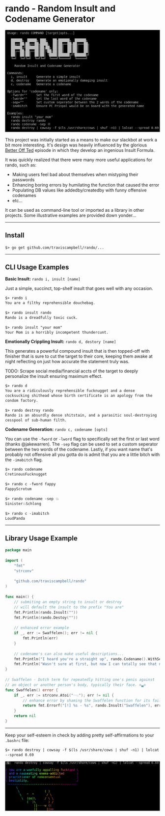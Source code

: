 # rando - Random Insult and Codename Generator

![usage](img/usage.png)

This project was initially started as a means to make our slackbot at work a bit more interesting. It's design was heavily influenced by the glorious [Better Off Ted](https://www.youtube.com/watch?v=Bh7Nz4bIwss) episode in which they develop an ingenious Insult Formula.

It was quickly realized that there were many more useful applications for rando, such as:

- Making users feel bad about themselves when mistyping their passwords
- Enhancing boring errors by humilating the function that caused the error
- Populating DB values like addedby/createdby with funny offensive codenames
- etc...

It can be used as command-line tool or imported as a library in other projects. Some illustrative examples are provided down yonder...

---

## Install

`$> go get github.com/traviscampbell/rando/...`

---

## CLI Usage Examples

__Basic Insult:__ `rando i, insult [name]`

Just a simple, succinct, top-shelf insult that goes well with any occasion.

```shell
$> rando i
You are a filthy reprehensible douchebag.

$> rando insult rando
Rando is a dreadfully toxic cuck.

$> rando insult "your mom"
Your Mom is a horribly incompetent thundercunt.
```

__Emotionally Crippling Insult:__ `rando d, destory [name]`

This generates a powerful compound insult that is then topped-off with finisher that is sure to cut the target to their core, keeping them awake at night reflecting on just how accurate the statement truly was.

TODO: Scrape social media/financial accts of the target to deeply personalize the insult ensuring maximum effect.

```shell
$> rando d
You are a ridiculously reprehensible fucknugget and a dense cocksucking shithead whose birth certificate is an apology from the condom factory.

$> rando destroy rando
Rando is an absurdly dense shitstain, and a parasitic soul-destroying cesspool of sub-human filth.
```

__Codename Generation:__ `rando c, codename [opts]`

You can use the `-fword` or `-lword` flag to specifically set the first or last word (thanks @jakewarren).
The `-sep` flag can be used to set a custom seperator between the two words of the codename.
Lastly, if you want name that's probably not offensive all you gotta do is admit that you are a little bitch with the `-imabitch` flag.

```shell
$> rando codename
CretinousFucknugget

$> rando c -fword fappy
FappyScrotum

$> rando codename -sep 💥
Sinister💥Schlong

$> rando c -imabitch
LoudPanda
```

---

## Library Usage Example

```go
package main

import (
    "fmt"
    "strconv"

    "github.com/traviscampbell/rando"
) 

func main() {
    // submiting an empty string to insult or destroy
    // will default the insult to the prefix "You are"
    fmt.Println(rando.Insult(""))
    fmt.Println(rando.Destoy(""))

    // enhanced error example
    if _, err := Swaffelen(); err != nil {
        fmt.Println(err)
    }

    // codename's can also make useful descriptions...
    fmt.Println("I heard you're a straight up", rando.Codename().WithSeperator(" "))
    fmt.Println("Wasn't sure at first, but now I can totally see that now!")
}

// Swaffelen - Dutch term for repeatedly hitting one's penis against
// an object or another person's body, typically their face. ⊙▃⊙
func Swaffelen() error {
    if _, err := strconv.Atoi("𓂸"); err != nil {
        // enhance error by shaming the Swaffelen function for its failure
        return fmt.Errorf("[!] %s - %s", rando.Insult("Swaffelen"), err.Error())
    }
    return nil
}
```

---

Keep your self-esteem in check by adding pretty self-affirmations to your `.bashrc` file:

```shell
$> rando destroy | cowsay -f $(ls /usr/share/cows | shuf -n1) | lolcat --spread 0.69
```

![meanrainbowcow](img/meanRainbowCow.png)
